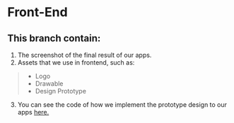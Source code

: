 # Front-End

## This branch contain:
1. The screenshot of the final result of our apps.
2. Assets that we use in frontend, such as:
> * Logo
> * Drawable
> * Design Prototype
3. You can see the code of how we implement the prototype design to our apps [here.](https://github.com/HansAnderson19/Trash-education/tree/integrate-frontend-backend/app/src/main/res/layout)
